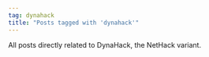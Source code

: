 ```yaml
---
tag: dynahack
title: "Posts tagged with 'dynahack'"
---
```

All posts directly related to DynaHack, the NetHack variant.
